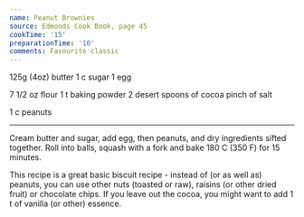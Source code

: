 ```yaml
---
name: Peanut Brownies
source: Edmonds Cook Book, page 45
cookTime: '15'
preparationTime: '10'
comments: Favourite classic
---
```


125g (4oz) butter
1 c sugar
1 egg

7 1/2 oz flour
1 t baking powder
2 desert spoons of cocoa
pinch of salt

1 c peanuts

---

Cream butter and sugar, add egg, then peanuts, and dry ingredients sifted together.  Roll into balls, squash with a fork and bake 180 C (350 F) for 15 minutes.

This recipe is a great basic biscuit recipe - instead of (or as well as) peanuts, you can use other nuts (toasted or raw), raisins (or other dried fruit) or chocolate chips.  If you leave out the cocoa, you might want to add 1 t of vanilla (or other) essence.  

